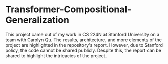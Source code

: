 # Transformer-Compositional-Generalization

This project came out of my work in CS 224N at Stanford University on a team with Carolyn Qu. The results, architecture, and more elements of the project are highlighted in the repository's report. However, due to Stanford policy, the code cannot be shared publicly. Despite this, the report can be shared to highlight the intricacies of the project.
